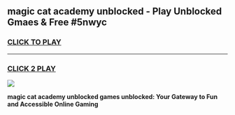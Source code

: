 
## magic cat academy unblocked - Play Unblocked Gmaes & Free #5nwyc
<h3>
<a href="https://news.freeplayer.one?title=magic_cat_academy_unblocked&ref=24F">CLICK TO PLAY</a></h3>
<hr>

<h3>
<a href="https://news.freeplayer.one?title=magic_cat_academy_unblocked&ref=24F">CLICK 2 PLAY</a>
  
</h3>

<a href="https://news.freeplayer.one?title=magic_cat_academy_unblocked&ref=24F/"><img src="https://clearcache.store/games.png"></a>


**magic cat academy unblocked games unblocked: Your Gateway to Fun and Accessible Online Gaming**
